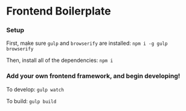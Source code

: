 # Frontend Boilerplate

### Setup

First, make sure `gulp` and `browserify` are installed:
```npm i -g gulp browserify```

Then, install all of the dependencies:
```npm i```

### Add your own frontend framework, and begin developing!

To develop:
```gulp watch```

To build:
```gulp build```
